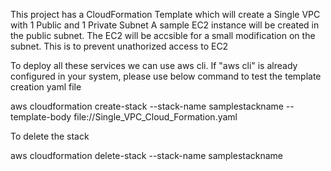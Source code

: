 This project has a CloudFormation Template which will create a Single VPC with 1 Public and 1 Private Subnet
A sample EC2 instance will be created in the public subnet. The EC2 will be accsible for a small modification on the subnet. This is to prevent unathorized access to EC2 

To deploy all these services we can use aws cli.
If "aws cli" is already configured in your system, please use below command to test the template creation yaml file

aws cloudformation create-stack --stack-name samplestackname --template-body file://Single_VPC_Cloud_Formation.yaml

To delete the stack

aws cloudformation delete-stack --stack-name samplestackname

